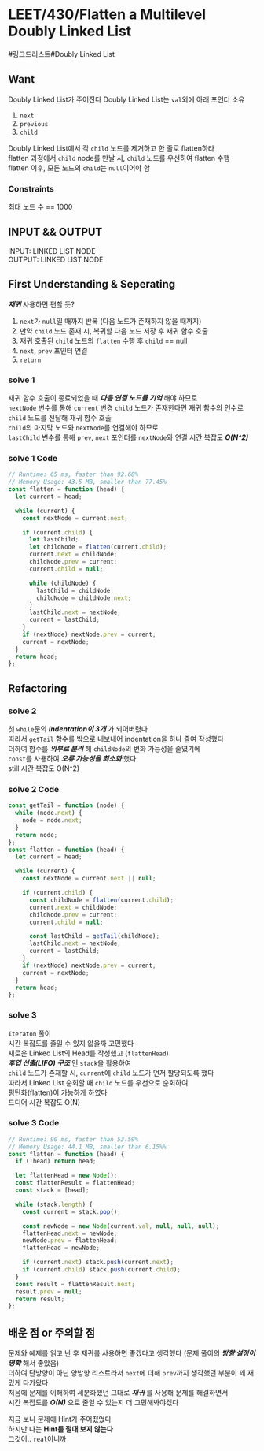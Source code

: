 # LEET/430/Flatten a Multilevel Doubly Linked List

#링크드리스트#Doubly Linked List

## Want

Doubly Linked List가 주어진다
Doubly Linked List는 `val`외에 아래 포인터 소유

1. `next`
2. `previous`
3. `child`

Doubly Linked List에서 각 `child` 노드를 제거하고 한 줄로 flatten하라  
flatten 과정에서 `child` node를 만날 시, `child` 노드를 우선하여 flatten 수행  
flatten 이후, 모든 노드의 `child`는 `null`이어야 함

### Constraints

최대 노드 수 == 1000

## INPUT && OUTPUT

INPUT: LINKED LIST NODE  
OUTPUT: LINKED LIST NODE

## First Understanding & Seperating

**_재귀_** 사용하면 편할 듯?

1. `next`가 `null`일 때까지 반복 (다음 노드가 존재하지 않을 때까지)
2. 만약 `child` 노드 존재 시, 복귀할 다음 노드 저장 후 재귀 함수 호출
3. 재귀 호출된 `child` 노드의 `flatten` 수행 후 `child` == null
4. `next`, `prev` 포인터 연결
5. `return`

### solve 1

재귀 함수 호출이 종료되었을 때 **_다음 연결 노드를 기억_** 해야 하므로  
`nextNode` 변수를 통해 `current` 변경
`child` 노드가 존재한다면 재귀 함수의 인수로 `child` 노드를 전달해 재귀 함수 호출  
`child`의 마지막 노드와 `nextNode`를 연결해야 하므로  
`lastChild` 변수를 통해 `prev`, `next` 포인터를 `nextNode`와 연결
시간 복잡도 **_O(N^2)_**

### solve 1 Code

```js
// Runtime: 65 ms, faster than 92.68%
// Memory Usage: 43.5 MB, smaller than 77.45%
const flatten = function (head) {
  let current = head;

  while (current) {
    const nextNode = current.next;

    if (current.child) {
      let lastChild;
      let childNode = flatten(current.child);
      current.next = childNode;
      childNode.prev = current;
      current.child = null;

      while (childNode) {
        lastChild = childNode;
        childNode = childNode.next;
      }
      lastChild.next = nextNode;
      current = lastChild;
    }
    if (nextNode) nextNode.prev = current;
    current = nextNode;
  }
  return head;
};
```

## Refactoring

### solve 2

첫 `while`문의 **_indentation이 3개_** 가 되어버렸다  
따라서 `getTail` 함수를 밖으로 내보내어 indentation을 하나 줄여 작성했다  
더하여 함수를 **_외부로 분리_** 해 `childNode`의 변화 가능성을 줄였기에  
`const`를 사용하여 **_오류 가능성을 최소화_** 했다  
still 시간 복잡도 O(N^2)

### solve 2 Code

```js
const getTail = function (node) {
  while (node.next) {
    node = node.next;
  }
  return node;
};
const flatten = function (head) {
  let current = head;

  while (current) {
    const nextNode = current.next || null;

    if (current.child) {
      const childNode = flatten(current.child);
      current.next = childNode;
      childNode.prev = current;
      current.child = null;

      const lastChild = getTail(childNode);
      lastChild.next = nextNode;
      current = lastChild;
    }
    if (nextNode) nextNode.prev = current;
    current = nextNode;
  }
  return head;
};
```

### solve 3

`Iteraton` 풀이  
시간 복잡도를 줄일 수 있지 않을까 고민했다  
새로운 Linked List의 Head를 작성했고 (`flattenHead`)  
**_후입 선출(LIFO) 구조_** 인 `stack`을 활용하여  
`child` 노드가 존재할 시, `current`에 `child` 노드가 먼저 할당되도록 했다  
따라서 Linked List 순회할 때 `child` 노드를 우선으로 순회하여  
평탄화(flatten)이 가능하게 하였다  
드디어 시간 복잡도 O(N)

### solve 3 Code

```js
// Runtime: 90 ms, faster than 53.59%
// Memory Usage: 44.1 MB, smaller than 6.15%%
const flatten = function (head) {
  if (!head) return head;

  let flattenHead = new Node();
  const flattenResult = flattenHead;
  const stack = [head];

  while (stack.length) {
    const current = stack.pop();

    const newNode = new Node(current.val, null, null, null);
    flattenHead.next = newNode;
    newNode.prev = flattenHead;
    flattenHead = newNode;

    if (current.next) stack.push(current.next);
    if (current.child) stack.push(current.child);
  }
  const result = flattenResult.next;
  result.prev = null;
  return result;
};
```

## 배운 점 or 주의할 점

문제와 예제를 읽고 난 후 재귀를 사용하면 좋겠다고 생각했다 (문제 풀이의 **_방향 설정이 명확_** 해서 좋았음)  
더하여 단방향이 아닌 양방향 리스트라서 `next`에 더해 `prev`까지 생각했던 부분이 꽤 재밌게 다가왔다  
처음에 문제를 이해하여 세분화했던 그대로 **_재귀_** 를 사용해 문제를 해결하면서  
시간 복잡도를 **_O(N)_** 으로 줄일 수 있는지 더 고민해봐야겠다

지금 보니 문제에 Hint가 주어졌었다  
하지만 나는 **Hint를 절대 보지 않는다**  
그것이.. `real`이니까
